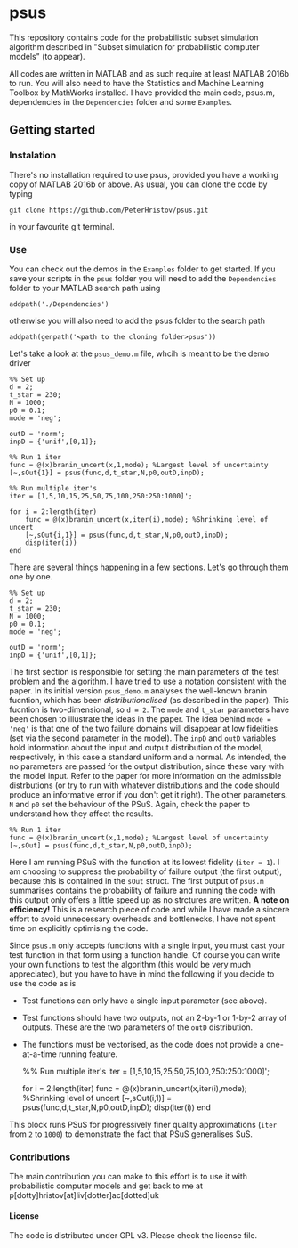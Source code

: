 # psus
This repository contains code for the probabilistic subset simulation algorithm described in "Subset simulation for probabilistic computer models" (to appear).

All codes are written in MATLAB and as such require at least MATLAB 2016b to run. You will also need to have the Statistics and Machine Learning Toolbox by MathWorks installed.
I have provided the main code, psus.m, dependencies in the `Dependencies` folder and some `Examples`.  

## Getting started
### Instalation
There's no installation required to use psus, provided you have a working copy of MATLAB 2016b or above. As usual, you can clone the code by typing

    git clone https://github.com/PeterHristov/psus.git

in your favourite git terminal.

### Use
You can check out the demos in the `Examples` folder to get started. If you save your scripts in the `psus` folder you will need to add the `Dependencies` folder to your MATLAB search path using

	addpath('./Dependencies')
	
otherwise you will also need to add the psus folder to the search path

	addpath(genpath('<path to the cloning folder>psus'))

Let's take a look at the `psus_demo.m` file, whcih is meant to be the demo driver

	%% Set up
	d = 2;
	t_star = 230;
	N = 1000;
	p0 = 0.1;
	mode = 'neg';

	outD = 'norm';
	inpD = {'unif',[0,1]};

	%% Run 1 iter
	func = @(x)branin_uncert(x,1,mode); %Largest level of uncertainty
	[~,sOut{1}] = psus(func,d,t_star,N,p0,outD,inpD);
		
	%% Run multiple iter's
	iter = [1,5,10,15,25,50,75,100,250:250:1000]';

	for i = 2:length(iter)
		func = @(x)branin_uncert(x,iter(i),mode); %Shrinking level of uncert
		[~,sOut{i,1}] = psus(func,d,t_star,N,p0,outD,inpD);
		disp(iter(i))
	end

There are several things happening in a few sections. Let's go through them one by one.

	%% Set up
	d = 2;
	t_star = 230;
	N = 1000;
	p0 = 0.1;
	mode = 'neg';
	
	outD = 'norm';
	inpD = {'unif',[0,1]};
	
The first section is responsible for setting the main parameters of the test problem and the algorithm. I have tried to use a notation consistent with the paper. In its initial version `psus_demo.m` analyses the well-known branin fucntion, which has been *distributionalised* (as described in the paper). This fucntion is two-dimensional, so `d = 2`. The `mode` and `t_star` parameters have been chosen to illustrate the ideas in the paper. The idea behind `mode = 'neg'` is that one of the two failure domains will disappear at low fidelities (set via the second parameter in the model). The `inpD` and `outD` variables hold information about the input and output distribution of the model, respectively, in this case a standard uniform and a normal. As intended, the no parameters are passed for the output distribution, since these vary with the model input. Refer to the paper for more information on the admissible distrbutions (or try to run with whatever distributions and the code should produce an informative error if you don't get it right). The other parameters, `N` and `p0` set the behaviour of the PSuS. Again, check the paper to understand how they affect the results.

	%% Run 1 iter
	func = @(x)branin_uncert(x,1,mode); %Largest level of uncertainty
	[~,sOut] = psus(func,d,t_star,N,p0,outD,inpD);
	
Here I am running PSuS with the function at its lowest fidelity (`iter = 1`). I am choosing to suppress the probability of failure output (the first output), because this is contained in the `sOut` struct. The first output of `psus.m` summarises contains the probability of failure and running the code with this output only offers a little speed up as no strctures are written. **A note on efficiency!** This is a research piece of code and while I have made a sincere effort to avoid unnecessary overheads and bottlenecks, I have not spent time on explicitly optimising the code.

Since `psus.m` only accepts functions with a single input, you must cast your test function in that form using a function handle. Of course you can write your own functions to test the algorithm (this would be very much appreciated), but you have to have in mind the following if you decide to use the code as is

 - Test functions can only have a single input parameter (see above).
 - Test functions should have two outputs, not an 2-by-1 or 1-by-2 array of outputs. These are the two parameters of the `outD` distribution.
 - The functions must be vectorised, as the code does not provide a one-at-a-time running feature.
 
 
	%% Run multiple iter's
	iter = [1,5,10,15,25,50,75,100,250:250:1000]';

	for i = 2:length(iter)
		func = @(x)branin_uncert(x,iter(i),mode); %Shrinking level of uncert
		[~,sOut(i,1)] = psus(func,d,t_star,N,p0,outD,inpD);
		disp(iter(i))
	end
	
This block runs PSuS for progressively finer quality approximations (`iter` from `2` to `1000`) to demonstrate the fact that PSuS generalises SuS.

### Contributions
The main contribution you can make to this effort is to use it with probabilistic computer models and get back to me at p[dotty]hristov[at]liv[dotter]ac[dotted]uk
#### License
The code is distributed under GPL v3. Please check the license file.
